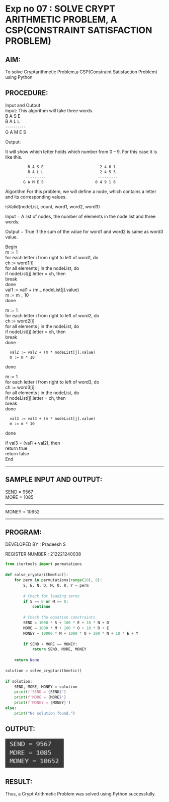 # Exp no 07 : SOLVE CRYPT ARITHMETIC PROBLEM, A CSP(CONSTRAINT SATISFACTION PROBLEM)

## AIM:

To solve Cryptarithmetic Problem,a CSP(Constraint Satisfaction Problem) using Python

## PROCEDURE:

Input and Output
<br>Input:
This algorithm will take three words.
<br> B A S E<br>
B A L L<br>
----------<br>
G A M E S<br>

Output:

It will show which letter holds which number from 0 – 9.
For this case it is like this.

              B A S E                         2 4 6 1
              B A L L                         2 4 5 5
             ---------                       ---------
            G A M E S                       0 4 9 1 6

Algorithm
For this problem, we will define a node, which contains a letter and its corresponding values.<br>

isValid(nodeList, count, word1, word2, word3)<br>

Input − A list of nodes, the number of elements in the node list and three words.<br>

Output − True if the sum of the value for word1 and word2 is same as word3 value.<br>

Begin<br>
m := 1<br>
for each letter i from right to left of word1, do<br>
ch := word1[i]<br>
for all elements j in the nodeList, do<br>
if nodeList[j].letter = ch, then<br>
break<br>
done<br>
val1 := val1 + (m _ nodeList[j].value)<br>
m := m _ 10<br>
done<br>

m := 1<br>
for each letter i from right to left of word2, do<br>
ch := word2[i]<br>
for all elements j in the nodeList, do<br>
if nodeList[j].letter = ch, then<br>
break<br>
done<br>

      val2 := val2 + (m * nodeList[j].value)
      m := m * 10

done<br>

m := 1<br>
for each letter i from right to left of word3, do<br>
ch := word3[i]<br>
for all elements j in the nodeList, do<br>
if nodeList[j].letter = ch, then<br>
break<br>
done<br>

      val3 := val3 + (m * nodeList[j].value)
      m := m * 10

done<br>

if val3 = (val1 + val2), then<br>
return true<br>
return false<br>
End<br>

<hr>

## SAMPLE INPUT AND OUTPUT:

SEND = 9567<br>
MORE = 1085<br>

<hr>
MONEY = 10652<br>
<hr>

## PROGRAM:

DEVELOPED BY : Pradeesh S

REGISTER NUMBER : 212221240038

```PYTHON
from itertools import permutations

def solve_cryptarithmetic():
    for perm in permutations(range(10), 8):
        S, E, N, D, M, O, R, Y = perm

        # Check for leading zeros
        if S == 0 or M == 0:
            continue

        # Check the equation constraints
        SEND = 1000 * S + 100 * E + 10 * N + D
        MORE = 1000 * M + 100 * O + 10 * R + E
        MONEY = 10000 * M + 1000 * O + 100 * N + 10 * E + Y

        if SEND + MORE == MONEY:
            return SEND, MORE, MONEY

    return None

solution = solve_cryptarithmetic()

if solution:
    SEND, MORE, MONEY = solution
    print(f'SEND = {SEND}')
    print(f'MORE = {MORE}')
    print(f'MONEY = {MONEY}')
else:
    print("No solution found.")
```

## OUTPUT:

![](aioutput7.png)

## RESULT:

<p> Thus, a Crypt Arithmetic Problem was solved using Python successfully.</p>
